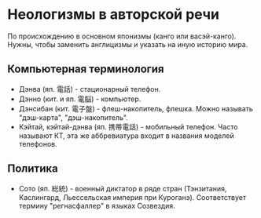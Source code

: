 # Неологизмы в авторской речи
По происхождению в основном японизмы (канго или васэй-канго). Нужны, чтобы заменить англицизмы и указать на иную историю мира.
## Компьютерная терминология
* Дэнва (яп. 電話) - стационарный телефон.
* Дэнно (кит. и яп. 電脳) - компьютер.
* Дэнсибан (кит. 電子盤) - флеш-накопитель, флешка. Можно называть "дэш-карта", "дэш-накопитель".
* Кэйтай, кэйтай-дэнва (яп. 携帯電話) - мобильный телефон. Часто называют КТ, эта же аббревиатура входит в названия моделей телефонов.
## Политика
* Сото (яп. 総統) - военный диктатор в ряде стран (Тэнзитания, Каслингард, Льессельская империя при Куроганэ). Соответствует термину "регнасфаллер" в языках Созвездия.
